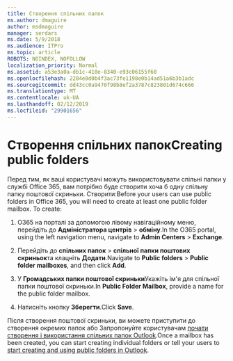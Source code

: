 ```yaml
---
title: Створення спільних папок
ms.author: dmaguire
author: msdmaguire
manager: serdars
ms.date: 5/9/2018
ms.audience: ITPro
ms.topic: article
ROBOTS: NOINDEX, NOFOLLOW
localization_priority: Normal
ms.assetid: a53e3a0a-db1c-410e-8340-e93c06155f60
ms.openlocfilehash: 2204e0d0b4f3ac73fe1198e0b14ad51a6b3b1adc
ms.sourcegitcommit: dd43cc0a9470f98b8ef2a3787c823801d674c666
ms.translationtype: MT
ms.contentlocale: uk-UA
ms.lasthandoff: 02/12/2019
ms.locfileid: "29901656"
---
```

# <a name="creating-public-folders"></a><span data-ttu-id="f8af3-102">Створення спільних папок</span><span class="sxs-lookup"><span data-stu-id="f8af3-102">Creating public folders</span></span>

<span data-ttu-id="f8af3-p101">Перед тим, як ваші користувачі можуть використовувати спільні папки у службі Office 365, вам потрібно буде створити хоча б одну спільну папку поштової скриньки. Створити:</span><span class="sxs-lookup"><span data-stu-id="f8af3-p101">Before your users can use public folders in Office 365, you will need to create at least one public folder mailbox. To create:</span></span>
  
1. <span data-ttu-id="f8af3-105">O365 на порталі за допомогою лівому навігаційному меню, перейдіть до **Адміністратора центрів** \> **обміну**.</span><span class="sxs-lookup"><span data-stu-id="f8af3-105">In the O365 portal, using the left navigation menu, navigate to **Admin Centers** \> **Exchange**.</span></span>
    
2. <span data-ttu-id="f8af3-106">Перейдіть до **спільних папок** \> **спільної папки поштових скриньок**та клацніть **Додати**.</span><span class="sxs-lookup"><span data-stu-id="f8af3-106">Navigate to **Public folders** \> **Public folder mailboxes**, and then click **Add**.</span></span>
    
3. <span data-ttu-id="f8af3-107">У **Громадських папки поштової скриньки**Укажіть ім'я для спільної папки поштової скриньки.</span><span class="sxs-lookup"><span data-stu-id="f8af3-107">In **Public Folder Mailbox**, provide a name for the public folder mailbox.</span></span>
    
4. <span data-ttu-id="f8af3-108">Натисніть кнопку **Зберегти**.</span><span class="sxs-lookup"><span data-stu-id="f8af3-108">Click **Save**.</span></span>
    
<span data-ttu-id="f8af3-109">Після створення поштової скриньки, ви можете приступити до створення окремих папок або Запропонуйте користувачам [почати створення і використання спільних папок Outlook](https://support.office.com/article/Create-and-share-a-public-folder-in-Outlook-a2835011-d524-4a5c-a207-05c159bb2a97).</span><span class="sxs-lookup"><span data-stu-id="f8af3-109">Once a mailbox has been created, you can start creating individual folders or tell your users to [start creating and using public folders in Outlook](https://support.office.com/article/Create-and-share-a-public-folder-in-Outlook-a2835011-d524-4a5c-a207-05c159bb2a97).</span></span>
  

